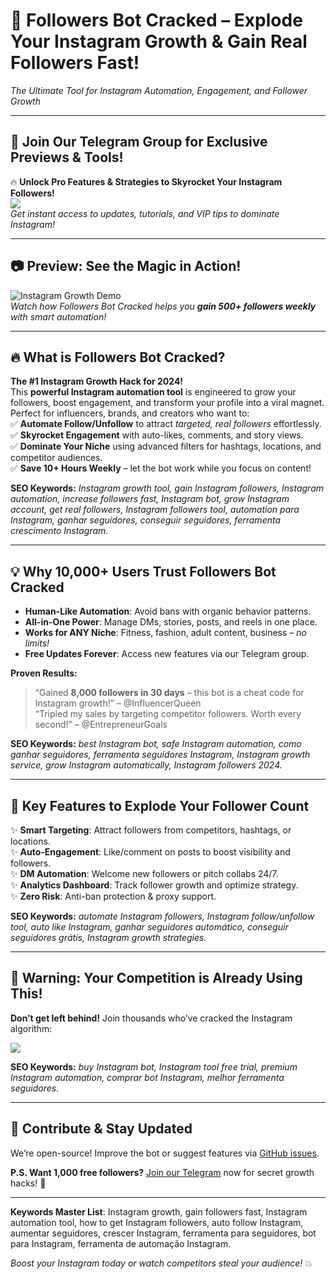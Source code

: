 # 🚀 **Followers Bot Cracked – Explode Your Instagram Growth & Gain Real Followers Fast!**  
*The Ultimate Tool for Instagram Automation, Engagement, and Follower Growth*  

---

## 📱 **Join Our Telegram Group for Exclusive Previews & Tools!**  
🔥 **Unlock Pro Features & Strategies to Skyrocket Your Instagram Followers!**  
<a href="https://t.me/addlist/B9rwOKTRSfY4NTkx"><img src="https://img.shields.io/badge/Telegram-Join%20Now-2CA5E0?style=for-the-badge&logo=telegram&logoColor=white" /></a>  
*Get instant access to updates, tutorials, and VIP tips to dominate Instagram!*  

---

## 📷 **Preview: See the Magic in Action!**  
![Instagram Growth Demo](https://github.com/user-attachments/assets/896d83a6-7f5a-4cf6-97c2-a6c37900ae7d)  
*Watch how Followers Bot Cracked helps you **gain 500+ followers weekly** with smart automation!*  

---

## 🔥 **What is Followers Bot Cracked?**  
**The #1 Instagram Growth Hack for 2024!**  
This **powerful Instagram automation tool** is engineered to grow your followers, boost engagement, and transform your profile into a viral magnet. Perfect for influencers, brands, and creators who want to:  
✅ **Automate Follow/Unfollow** to attract *targeted, real followers* effortlessly.  
✅ **Skyrocket Engagement** with auto-likes, comments, and story views.  
✅ **Dominate Your Niche** using advanced filters for hashtags, locations, and competitor audiences.  
✅ **Save 10+ Hours Weekly** – let the bot work while you focus on content!  

**SEO Keywords:** *Instagram growth tool, gain Instagram followers, Instagram automation, increase followers fast, Instagram bot, grow Instagram account, get real followers, Instagram followers tool, automation para Instagram, ganhar seguidores, conseguir seguidores, ferramenta crescimento Instagram.*  

---

## 💡 **Why 10,000+ Users Trust Followers Bot Cracked**  
- **Human-Like Automation**: Avoid bans with organic behavior patterns.  
- **All-in-One Power**: Manage DMs, stories, posts, and reels in one place.  
- **Works for ANY Niche**: Fitness, fashion, adult content, business – *no limits!*  
- **Free Updates Forever**: Access new features via our Telegram group.  

**Proven Results:**  
> “Gained **8,000 followers in 30 days** – this bot is a cheat code for Instagram growth!” – @InfluencerQueen  
> “Tripled my sales by targeting competitor followers. Worth every second!” – @EntrepreneurGoals  

**SEO Keywords:** *best Instagram bot, safe Instagram automation, como ganhar seguidores, ferramenta seguidores Instagram, Instagram growth service, grow Instagram automatically, Instagram followers 2024.*  

---

## 🌟 **Key Features to Explode Your Follower Count**  
✨ **Smart Targeting**: Attract followers from competitors, hashtags, or locations.  
✨ **Auto-Engagement**: Like/comment on posts to boost visibility and followers.  
✨ **DM Automation**: Welcome new followers or pitch collabs 24/7.  
✨ **Analytics Dashboard**: Track follower growth and optimize strategy.  
✨ **Zero Risk**: Anti-ban protection & proxy support.  

**SEO Keywords:** *automate Instagram followers, Instagram follow/unfollow tool, auto like Instagram, ganhar seguidores automático, conseguir seguidores grátis, Instagram growth strategies.*  

---

## 🚨 **Warning: Your Competition is Already Using This!**  
**Don’t get left behind!** Join thousands who’ve cracked the Instagram algorithm:  

<a href="https://t.me/addlist/B9rwOKTRSfY4NTkx"><img src="https://img.shields.io/badge/Telegram-Get%20Instant%20Access-2CA5E0?style=for-the-badge&logo=telegram&logoColor=white" /></a>  

**SEO Keywords:** *buy Instagram bot, Instagram tool free trial, premium Instagram automation, comprar bot Instagram, melhor ferramenta seguidores.*  

---

## 🤝 **Contribute & Stay Updated**  
We’re open-source! Improve the bot or suggest features via [GitHub issues](link).  

**P.S. Want 1,000 free followers?** [Join our Telegram](https://t.me/addlist/B9rwOKTRSfY4NTkx) now for secret growth hacks! 🚀  

---  

**Keywords Master List**: Instagram growth, gain followers fast, Instagram automation tool, how to get Instagram followers, auto follow Instagram, aumentar seguidores, crescer Instagram, ferramenta para seguidores, bot para Instagram, ferramenta de automação Instagram.  

*Boost your Instagram today or watch competitors steal your audience!* 💥
